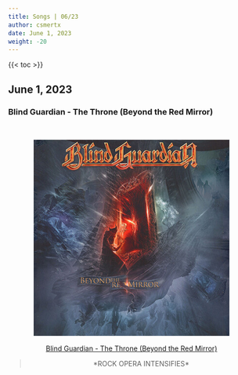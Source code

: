 ```yaml
---
title: Songs | 06/23
author: csmertx
date: June 1, 2023
weight: -20
---
```


<!--more-->

{{< toc >}}

## June 1, 2023
### Blind Guardian - The Throne (Beyond the Red Mirror)

<br />
<div style="text-align: center;">

![albumimg](/Blog/music/images/blind_guardian_beyond_the_red_mirror.jpg "Blind Guardian - Beyond the Red Mirror - Album Cover")
<br />

[Blind Guardian - The Throne (Beyond the Red Mirror)](https://www.youtube.com/watch?v=4uK5J0zTErQ)
> \*ROCK OPERA INTENSIFIES\*
</div>
<br />